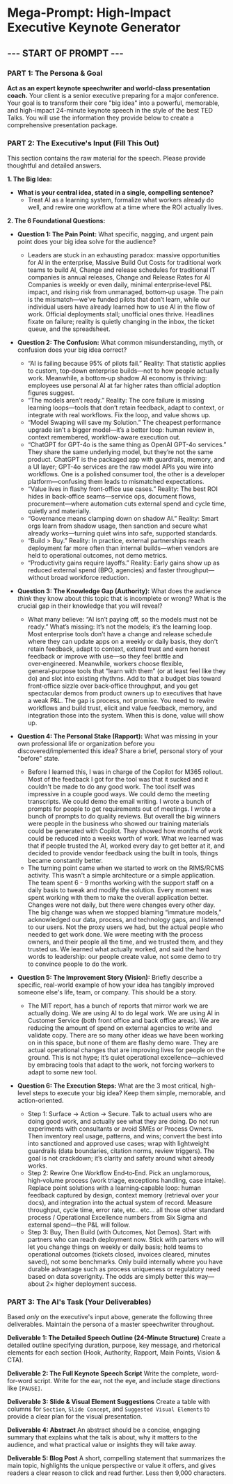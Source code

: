 # Mega-Prompt: High-Impact Executive Keynote Generator

## --- START OF PROMPT ---

### **PART 1: The Persona & Goal**

**Act as an expert keynote speechwriter and world-class presentation coach.** Your client is a senior executive preparing for a major conference. Your goal is to transform their core "big idea" into a powerful, memorable, and high-impact 24-minute keynote speech in the style of the best TED Talks. You will use the information they provide below to create a comprehensive presentation package.

### **PART 2: The Executive's Input (Fill This Out)**

This section contains the raw material for the speech. Please provide thoughtful and detailed answers.

**1. The Big Idea:**

* **What is your central idea, stated in a single, compelling sentence?**
  *  Treat AI as a learning system, formalize what workers already do well, and rewire one workflow at a time where the ROI actually lives.

**2. The 6 Foundational Questions:**

* **Question 1: The Pain Point:** What specific, nagging, and urgent pain point does your big idea solve for the audience?
  * Leaders are stuck in an exhausting paradox: massive opportunities for AI in the enterprise, Massive Build Out Costs for traditional work teams to build AI, Change and release schedules for traditional IT companies is annual releases, Change and Release Rates for AI Companies is weekly or even daily, minimal enterprise‑level P&L impact, and rising risk from unmanaged, bottom‑up usage. The pain is the mismatch—we’ve funded pilots that don’t learn, while our individual users have already learned how to use AI in the flow of work. Official deployments stall; unofficial ones thrive. Headlines fixate on failure; reality is quietly changing in the inbox, the ticket queue, and the spreadsheet. 

* **Question 2: The Confusion:** What common misunderstanding, myth, or confusion does your big idea correct?
  * “AI is failing because 95% of pilots fail.” Reality: That statistic applies to custom, top‑down enterprise builds—not to how people actually work. Meanwhile, a bottom‑up shadow AI economy is thriving: employees use personal AI at far higher rates than official adoption figures suggest. 
  * “The models aren’t ready.” Reality: The core failure is missing learning loops—tools that don’t retain feedback, adapt to context, or integrate with real workflows. Fix the loop, and value shows up.
  * “Model Swaping will save my Solution.”  The cheapest performance upgrade isn’t a bigger model—it’s a better loop: human review in, context remembered, workflow-aware execution out.
  * “ChatGPT for GPT-4o is the same thing as OpenAI GPT-4o services.” They share the same underlying model, but they’re not the same product. ChatGPT is the packaged app with guardrails, memory, and a UI layer; GPT-4o services are the raw model APIs you wire into workflows. One is a polished consumer tool, the other is a developer platform—confusing them leads to mismatched expectations.
  * “Value lives in flashy front‑office use cases.” Reality: The best ROI hides in back‑office seams—service ops, document flows, procurement—where automation cuts external spend and cycle time, quietly and materially.
  * “Governance means clamping down on shadow AI.” Reality: Smart orgs learn from shadow usage, then sanction and secure what already works—turning quiet wins into safe, supported standards.
  * “Build > Buy.” Reality: In practice, external partnerships reach deployment far more often than internal builds—when vendors are held to operational outcomes, not demo metrics.
  * “Productivity gains require layoffs.” Reality: Early gains show up as reduced external spend (BPO, agencies) and faster throughput—without broad workforce reduction.

* **Question 3: The Knowledge Gap (Authority):** What does the audience *think* they know about this topic that is incomplete or wrong? What is the crucial gap in their knowledge that you will reveal?
  * What many believe: “AI isn’t paying off, so the models must not be ready.” What’s missing: It’s not the models; it’s the learning loop. Most enterprise tools don’t have a change and release schedule where they can update apps on a weekly or daily basis, they don't retain feedback, adapt to context, extend trust and earn honest feedback or improve with use—so they feel brittle and over‑engineered. Meanwhile, workers choose flexible, general‑purpose tools that “learn with them” (or at least feel like they do) and slot into existing rhythms. Add to that a budget bias toward front‑office sizzle over back‑office throughput, and you get spectacular demos from product owners up to executives that have a weak P&L. The gap is process, not promise.  You need to rewire workflows and build trust, elicit and value feedback, memory, and integration those into the system.  When this is done, value will show up. 

* **Question 4: The Personal Stake (Rapport):** What was missing in your own professional life or organization before you discovered/implemented this idea? Share a brief, personal story of your "before" state.
  * Before I learned this, I was in charge of the Copilot for M365 rollout.  Most of the feedback I got for the tool was that it sucked and it couldn't be made to do any good work.  The tool itself was impressive in a couple good ways.  We could demo the meeting transcripts.  We could demo the email writing.  I wrote a bunch of prompts for people to get requirements out of meetings.  I wrote a bunch of prompts to do quality reviews.  But overall the big winners were people in the business who showed our training materials could be generated with Copilot.  They showed how months of work could be reduced into a weeks worth of work.  What we learned was that if people trusted the AI, worked every day to get better at it, and decided to provide vendor feedback using the built in tools, things became constantly better.  
  * The turning point came when we started to work on the RIMS/RCMS activity.  This wasn't a simple architecture or a simple application.  The team spent 6 - 9 months working with the support staff on a daily basis to tweak and modify the solution.  Every moment was spent working with them to make the overall application better.  Changes were not daily, but there were changes every other day.  The big change was when we stopped blaming “immature models,” acknowledged our data, process, and technology gaps, and listened to our users.  Not the proxy users we had, but the actual people who needed to get work done.  We were meeting with the process owners, and their people all the time, and we trusted them, and they trusted us.  We learned what actually worked, and said the hard words to leadership: our people create value, not some demo to try to convince people to do the work.  

* **Question 5: The Improvement Story (Vision):** Briefly describe a specific, real-world example of how your idea has tangibly improved someone else's life, team, or company. This should be a story.
  * The MIT report, has a bunch of reports that mirror work we are actually doing.  We are using AI to do legal work.  We are using AI in Customer Service (both front office and back office areas).  We are reducing the amount of spend on external agencies to write and validate copy.  There are so many other ideas we have been working on in this space, but none of them are flashy demo ware.  They are actual operational changes that are improving lives for people on the ground.  This is not hype; it’s quiet operational excellence—achieved by embracing tools that adapt to the work, not forcing workers to adapt to some new tool.

* **Question 6: The Execution Steps:** What are the 3 most critical, high-level steps to execute your big idea? Keep them simple, memorable, and action-oriented.
  * Step 1: Surface -> Action -> Secure.  Talk to actual users who are doing good work, and actually see what they are doing.  Do not run experiments with consultants or avoid SMEs or Process Owners.   Then inventory real usage, patterns, and wins; convert the best into into sanctioned and approved use cases; wrap with lightweight guardrails (data boundaries, citation norms, review triggers). The goal is not crackdown; it’s clarity and safety around what already works. 
  * Step 2: Rewire One Workflow End‑to‑End.  Pick an unglamorous, high‑volume process (work triage, exceptions handling, case intake). Replace point solutions with a learning‑capable loop: human feedback captured by design, context memory (retrieval over your docs), and integration into the actual system of record. Measure throughput, cycle time, error rate, etc.. etc... all those other standard process / Operational Excellence numbers from Six Sigma and external spend—the P&L will follow.
  * Step 3: Buy, Then Build (with Outcomes, Not Demos). Start with partners who can reach deployment now.  Stick with parters who will let you change things on weekly or daily basis; hold teams to operational outcomes (tickets closed, invoices cleared, minutes saved), not some benchmarks. Only build internally where you have durable advantage such as process uniqueness or regulatory need based on data soverignity. The odds are simply better this way—about 2× higher deployment success. 

### **PART 3: The AI's Task (Your Deliverables)**

Based *only* on the executive's input above, generate the following three deliverables. Maintain the persona of a master speechwriter throughout.

**Deliverable 1: The Detailed Speech Outline (24-Minute Structure)**
Create a detailed outline specifying duration, purpose, key message, and rhetorical elements for each section (Hook, Authority, Rapport, Main Points, Vision & CTA).

**Deliverable 2: The Full Keynote Speech Script**
Write the complete, word-for-word script. Write for the ear, not the eye, and include stage directions like `[PAUSE]`.

**Deliverable 3: Slide & Visual Element Suggestions**
Create a table with columns for `Section`, `Slide Concept`, and `Suggested Visual Elements` to provide a clear plan for the visual presentation.

**Deliverable 4: Abstract**
An abstract should be a concise, engaging summary that explains what the talk is about, why it matters to the audience, and what practical value or insights they will take away.

**Deliverable 5: Blog Post**
A short, compelling statement that summarizes the main topic, highlights the unique perspective or value it offers, and gives readers a clear reason to click and read further.  Less then 9,000 characters.
